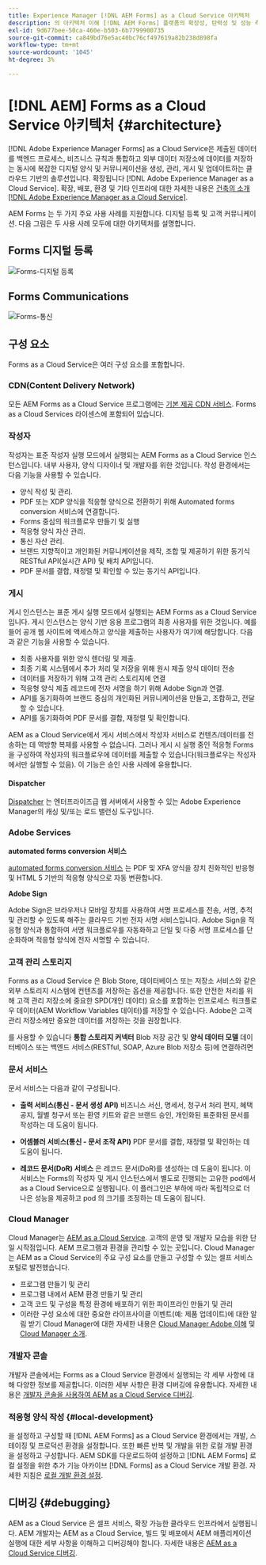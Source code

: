 ```yaml
---
title: Experience Manager [!DNL AEM Forms] as a Cloud Service 아키텍처
description: 의 아키텍처 이해 [!DNL AEM Forms] 플랫폼의 확장성, 탄력성 및 성능 측면에 대해 as a Cloud Service을 이용할 수 있습니다.
exl-id: 9d677bee-50ca-460e-b503-6b7799900735
source-git-commit: ca849bd76e5ac40bc76cf497619a82b238d898fa
workflow-type: tm+mt
source-wordcount: '1045'
ht-degree: 3%

---
```


# [!DNL AEM] Forms as a Cloud Service 아키텍처 {#architecture}

[!DNL Adobe Experience Manager Forms] as a Cloud Service은 제출된 데이터를 백엔드 프로세스, 비즈니스 규칙과 통합하고 외부 데이터 저장소에 데이터를 저장하는 동시에 복잡한 디지털 양식 및 커뮤니케이션을 생성, 관리, 게시 및 업데이트하는 클라우드 기반의 솔루션입니다. 확장됩니다 [!DNL Adobe Experience Manager as a Cloud Service]. 확장, 배포, 환경 및 기타 인프라에 대한 자세한 내용은 [건축의 소개 [!DNL Adobe Experience Manager as a Cloud Service]](https://experienceleague.adobe.com/docs/experience-manager-cloud-service/core-concepts/architecture.html).

AEM Forms 는 두 가지 주요 사용 사례를 지원합니다. 디지털 등록 및 고객 커뮤니케이션. 다음 그림은 두 사용 사례 모두에 대한 아키텍처를 설명합니다.

## Forms 디지털 등록

![Forms-디지털 등록](assets/forms-cloud-service-architecture-forms-digital-enrollment.svg)

## Forms Communications

![Forms-통신](assets/forms-cloud-service-architecture-forms-communications.svg)

## 구성 요소

Forms as a Cloud Service은 여러 구성 요소를 포함합니다.

### CDN(Content Delivery Network)

모든 AEM Forms as a Cloud Service 프로그램에는 [기본 제공 CDN 서비스](https://experienceleague.adobe.com/docs/experience-manager-cloud-service/content/implementing/content-delivery/cdn.html). Forms as a Cloud Services 라이센스에 포함되어 있습니다.

### 작성자

작성자는 표준 작성자 실행 모드에서 실행되는 AEM Forms as a Cloud Service 인스턴스입니다. 내부 사용자, 양식 디자이너 및 개발자를 위한 것입니다. 작성 환경에서는 다음 기능을 사용할 수 있습니다.

* 양식 작성 및 관리.
* PDF 또는 XDP 양식을 적응형 양식으로 전환하기 위해 Automated forms conversion 서비스에 연결합니다.
* Forms 중심의 워크플로우 만들기 및 실행
* 적응형 양식 자산 관리.
* 통신 자산 관리.
* 브랜드 지향적이고 개인화된 커뮤니케이션을 제작, 조합 및 제공하기 위한 동기식 RESTful API(실시간 API) 및 배치 API입니다.
* PDF 문서를 결합, 재정렬 및 확인할 수 있는 동기식 API입니다.

### 게시

게시 인스턴스는 표준 게시 실행 모드에서 실행되는 AEM Forms as a Cloud Service입니다. 게시 인스턴스는 양식 기반 응용 프로그램의 최종 사용자를 위한 것입니다. 예를 들어 공개 웹 사이트에 액세스하고 양식을 제출하는 사용자가 여기에 해당합니다. 다음과 같은 기능을 사용할 수 있습니다.

* 최종 사용자를 위한 양식 렌더링 및 제출.
* 최종 기록 시스템에서 추가 처리 및 저장을 위해 원시 제출 양식 데이터 전송
* 데이터를 저장하기 위해 고객 관리 스토리지에 연결
* 적응형 양식 제출 레코드에 전자 서명을 하기 위해 Adobe Sign과 연결.
* API를 동기화하여 브랜드 중심의 개인화된 커뮤니케이션을 만들고, 조합하고, 전달할 수 있습니다.
* API를 동기화하여 PDF 문서를 결합, 재정렬 및 확인합니다.

AEM as a Cloud Service에서 게시 서비스에서 작성자 서비스로 컨텐츠/데이터를 전송하는 데 역방향 복제를 사용할 수 없습니다. 그러나 게시 시 실행 중인 적응형 Forms을 구성하여 작성자의 워크플로우에 데이터를 제출할 수 있습니다(워크플로우는 작성자에서만 실행할 수 있음). 이 기능은 승인 사용 사례에 유용합니다.

#### Dispatcher

[Dispatcher](https://experienceleague.adobe.com/docs/experience-manager-cloud-service/content/implementing/content-delivery/disp-overview.html) 는 엔터프라이즈급 웹 서버에서 사용할 수 있는 Adobe Experience Manager의 캐싱 및/또는 로드 밸런싱 도구입니다.

### Adobe Services

**automated forms conversion 서비스**

[automated forms conversion 서비스](https://experienceleague.adobe.com/docs/aem-forms-automated-conversion-service/using/introduction.html?lang=ko) 는 PDF 및 XFA 양식을 장치 친화적인 반응형 및 HTML 5 기반의 적응형 양식으로 자동 변환합니다.

**Adobe Sign**

Adobe Sign은 브라우저나 모바일 장치를 사용하여 서명 프로세스를 전송, 서명, 추적 및 관리할 수 있도록 해주는 클라우드 기반 전자 서명 서비스입니다. Adobe Sign을 적응형 양식과 통합하여 서명 워크플로우를 자동화하고 단일 및 다중 서명 프로세스를 단순화하며 적응형 양식에 전자 서명할 수 있습니다.

<!-- **PDF Service API**
Adobe’s PDF Services API lets create, combine, export, and extract data from PDFs through powerful and flexible cloud-based APIs. -->

### 고객 관리 스토리지

Forms as a Cloud Service 은 Blob Store, 데이터베이스 또는 저장소 서비스와 같은 외부 스토리지 시스템에 컨텐츠를 저장하는 옵션을 제공합니다. 또한 안전한 처리를 위해 고객 관리 저장소에 중요한 SPD(개인 데이터) 요소를 포함하는 인프로세스 워크플로우 데이터(AEM Workflow Variables 데이터)를 저장할 수 있습니다. Adobe은 고객 관리 저장소에만 중요한 데이터를 저장하는 것을 권장합니다.

를 사용할 수 있습니다 **통합 스토리지 커넥터** Blob 저장 공간 및 **양식 데이터 모델** 데이터베이스 또는 백엔드 서비스(RESTful, SOAP, Azure Blob 저장소 등)에 연결하려면

### 문서 서비스

문서 서비스는 다음과 같이 구성됩니다.

* **출력 서비스(통신 - 문서 생성 API)** 비즈니스 서신, 명세서, 청구서 처리 편지, 혜택 공지, 월별 청구서 또는 환영 키트와 같은 브랜드 승인, 개인화된 표준화된 문서를 작성하는 데 도움이 됩니다.

* **어셈블러 서비스(통신 - 문서 조작 API)** PDF 문서를 결합, 재정렬 및 확인하는 데 도움이 됩니다.

* **레코드 문서(DoR) 서비스** 은 레코드 문서(DoR)를 생성하는 데 도움이 됩니다. 이 서비스는 Forms의 작성자 및 게시 인스턴스에서 별도로 진행되는 고유한 pod에서 as a Cloud Service으로 실행됩니다. 이 플러그인은 부하에 따라 독립적으로 더 나은 성능을 제공하고 pod 의 크기를 조정하는 데 도움이 됩니다.

### Cloud Manager

Cloud Manager는 [AEM as a Cloud Service](https://experienceleague.adobe.com/docs/experience-manager-cloud-service/overview/introduction.html). 고객의 운영 및 개발자 모습을 위한 단일 시작점입니다. AEM 프로그램과 환경을 관리할 수 있는 곳입니다. Cloud Manager는 AEM as a Cloud Service의 주요 구성 요소를 만들고 구성할 수 있는 셀프 서비스 포털로 발전했습니다.

* 프로그램 만들기 및 관리
* 프로그램 내에서 AEM 환경 만들기 및 관리
* 고객 코드 및 구성을 특정 환경에 배포하기 위한 파이프라인 만들기 및 관리
* 이러한 구성 요소에 대한 중요한 라이프사이클 이벤트(예: 제품 업데이트)에 대한 알림 받기 Cloud Manager에 대한 자세한 내용은 [Cloud Manager Adobe 이해](https://experienceleague.adobe.com/docs/experience-manager-learn/foundation/cloud-manager/understand-cloud-manager-for-aem.html) 및 [Cloud Manager 소개](https://experienceleague.adobe.com/docs/experience-manager-cloud-manager/using/introduction-to-cloud-manager.html).

### 개발자 콘솔

개발자 콘솔에서는 Forms as a Cloud Service 환경에서 실행되는 각 세부 사항에 대해 다양한 정보를 제공합니다. 이러한 세부 사항은 환경 디버깅에 유용합니다. 자세한 내용은 [개발자 콘솔을 사용하여 AEM as a Cloud Service 디버깅](https://experienceleague.adobe.com/docs/experience-manager-learn/cloud-service/debugging/debugging-aem-as-a-cloud-service/developer-console.html).

<!--

+++CDN (Content Delivery Network):

Every AEM Forms as a Cloud Service program has access to Fastly CDN service. It is included in the licence of Forms as a Cloud Services.

+++

+++Adaptive Forms
Adaptive Forms enable customers to author web-friendly reflowable web forms and fragments that are used by the customers for their data capture needs. This feature enables customers to manage their complex data capture needs easily, by leveraging multiple integrations with Adobe Sign, Document Services, Form Data Model, Automated Forms Conversion service, and more.

+++

+++Automated Forms Conversion Service (AFCS)
Automated Forms Conversion service helps accelerate digitization and modernization of data capture experience through automated conversion of PDF forms to adaptive forms. The service, powered by Adobe Sensei, automatically converts your PDF forms to device-friendly, responsive, and HTML5-based adaptive forms. While leveraging the existing investments in PDF Forms and XFA, the service also applies appropriate validations, styling, and layout to adaptive form fields during conversion.

+++

+++Form Data Model
The Form Data Model (FDM) feature is the standard way of creating data integrations with external/internal data sources and using them across the different Forms as a Cloud Service features. FDM provides a rich editor for customers to integrate, define, and manage relationships between the different entities and data sources and perform operations on them. Form data is stored in a data store hosted on the customer premises. Organizations can also use blob store hosted by the cloud provider and Adobe Experince Platform to store data.

+++

+++Forms Workflows
Forms-centric workflows is an extension to the default AEM Workflow and provides our customers with additional workflow capabilities like Form Data review, task assignment, and document services invocation.

+++

+++Communications
Forms as a Cloud Service offering consists of multiple services tailored specifically for document processing.

+++

+++Document of Record
A Document of Record is a PDF version of a form. It provides an ability to keep a record of the information  that you provide and submit in an Adaptive Form in PDF fromat. The service provides a default DoR template and tools to develop a custom template.

+++

## Terminologies

<!-- ## Cloud Manager{#cloud-manager}

Cloud Manager is an essential component to [AEM as a Cloud Service](https://experienceleague.adobe.com/docs/experience-manager-cloud-service/overview/introduction.html?lang=en). Each new tenant of the [!DNL AEM Forms] as a Cloud Service is first provisioned for Cloud Manager access. Cloud Manager is the single-entry point for the operations and developer persona of our customers. It is the place from where the AEM programs and environments can be managed. Cloud Manager has evolved as a self-service portal where the main components of the AEM as a Cloud Service can be created and configured:

* Creating and managing programs
* Creating and managing the AEM environments within the programs
* Creating and managing the pipelines for deploying the customer code and configuration to a particular environment
* Getting notified of important lifecycle events for these components (for example, product updates)
For more information about Cloud Manager, see [Understand Adobe Cloud Manager](https://experienceleague.adobe.com/docs/experience-manager-learn/foundation/cloud-manager/understand-cloud-manager-for-aem.html) and [Introduction to Cloud Manager](https://experienceleague.adobe.com/docs/experience-manager-cloud-manager/using/introduction-to-cloud-manager.html).

## Users and Authentication {#users-and-authentication}

AEM as a Cloud Service includes Admin Console support for AEM instances and Adobe Identity Management System (IMS) based authentication. The Admin Console allows administrators to centrally manage all Experience Cloud users. Users and Groups can be assigned to product profiles associated with AEM as a Cloud Service instances, allowing them to log in to that instance. For more information about users, authentication, and, and accessing an instance of AEM as a Cloud Service, see [IMS Support for [!DNL Adobe Experience Manager] as a Cloud Service](https://experienceleague.adobe.com/docs/experience-manager-cloud-service/security/ims-support.html?lang=en#introduction).

Various personas are involved in a typical [!DNL AEM Forms] project. After you log in to your [!DNL AEM Forms] as a Cloud Service instance, you can [add users in admin console](https://experienceleague.adobe.com/docs/experience-manager-cloud-service/security/ims-support.html) for personas applicable to your organization or project and [assign users to built-in groups](forms-groups-privileges-tasks.md) to provide them required privileges.

To learn various in-built [!DNL AEM Forms] specific user groups and privileges available on [!DNL AEM Forms] as a Cloud Services instance, see [Configure, user, roles and groups](forms-groups-privileges-tasks.md). 

## Developer Experience {#developer-experience}

The new architecture supporting AEM as a Cloud Service brings some key changes to the overall developer experience. One of the major goals for the changes to developer experience is to allow migration to AEM as a Cloud Service as quickly as possible, with little modifications to existing custom code.

## Cloud development {#cloud-development}

Here are the guidelines to run your existing code smoothly on AEM as a Cloud Service environment:

* Store your code and configurations to the Git repository of the associated Cloud Manager program. It makes managing and integrating code with CI/CD a breeze.  
* Make application code and configuration compatible with the baseline [!DNL AEM Forms] images. Using the latest APIs helps to build faster and secure applications.
* Use the Cloud Manager pipeline associated with the Cloud Manager environment to build and deploy applications. It helps you bring the latest features and bug fixed for [!DNL AEM Forms] as a Cloud Service to your environment.
* Try that your custom applications pass all the code quality, security, and performance gates enforced in the pipeline. It helps build secure and better performing applications which leads to better customer experience. You can always use Cloud Manager UI to skip some checks.
This process is commonly referred to as cloud-first development. [!DNL AEM Forms] as a Cloud Service also provides an SDK to support rapid development before the pending code and configuration changes are attempted in the cloud.
Some interfaces that were previously part of the AEM QuickStart are no longer available to the users of the AEM as a Cloud Service environment. For instance, the Web Console where OSGI bundles and their associated configuration are managed. The CRXDE Lite content repository browser becomes only accessible on non-production environment types. A subset of the Web Console functionalities that developers require, especially when it comes to diagnostics and status purposes, is made available via a new developer console.
Also, one of the most common requirements for developers is quick access to the log files of the various environments. With [!DNL AEM Cloud Service], the log files of the different nodes in the Author, Publish are made available via the Cloud Manager, either in the form of files that can be downloaded or via APIs for tailing the logs. Due to the clear separation of code and content, developers can leverage a particular process for updating content as part of a deployment. The typical use cases for mutable content are:
* Standard “default” content that is part of the customer project (for example, folders, templates, workflows...)
* Search index definitions
* ACLs and permissions
* Service users and user groups
Set up your development environment, [Configure your CI/CD Pipeline](https://experienceleague.adobe.com/docs/experience-manager-cloud-manager/using/how-to-use/configuring-pipeline.html), and learn to [deploy your code](https://experienceleague.adobe.com/docs/experience-manager-cloud-manager/using/how-to-use/deploying-code.html) on the environment. -->

### 적응형 양식 작성 {#local-development}

을 설정하고 구성할 때 [!DNL AEM Forms] as a Cloud Service 환경에서는 개발, 스테이징 및 프로덕션 환경을 설정합니다. 또한 빠른 반복 및 개발을 위한 로컬 개발 환경을 설정하고 구성합니다. AEM SDK를 다운로드하여 설정하고 [!DNL AEM Forms] 로컬 설정을 위한 추가 기능 아카이브 [!DNL Forms] as a Cloud Service 개발 환경.  자세한 지침은 [로컬 개발 환경 설정](setup-local-development-environment.md).

## 디버깅 {#debugging}

AEM as a Cloud Service 은 셀프 서비스, 확장 가능한 클라우드 인프라에서 실행됩니다. AEM 개발자는 AEM as a Cloud Service, 빌드 및 배포에서 AEM 애플리케이션 실행에 대한 세부 사항을 이해하고 디버깅해야 합니다. 자세한 내용은 [AEM as a Cloud Service 디버깅](https://experienceleague.adobe.com/docs/experience-manager-learn/cloud-service/debugging/debugging-aem-as-a-cloud-service/overview.html).
